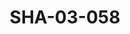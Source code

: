 ---
pid: SHA-03-058
title: SHA-03-058
language: ar
collection: شرحبيل احمد
original_label: 
rights: شرحبيل احمد
location_of_original: شرحبيل احمد
photographer_or_studio: 
scanned_from: photograph 12.6 by 17.8
_date: 1996-1997
location: نجيريا
description: شهاب شرحبيل سعاد عبد العزيز يعزفون جيتار
additional_notes: 
permission_display: 'yes'
on_server: 'no'
on_website: 'no'
permalink: /archive/ar/sha-03-058.html
layout: photo-page
---